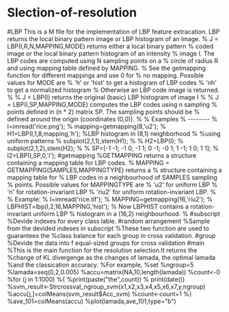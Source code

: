 # Slection-of-resolution

#LBP
This is a M file for the implementation of LBP feature extracation. 
LBP returns the local binary pattern image or LBP histogram of an image.
%  J = LBP(I,R,N,MAPPING,MODE) returns either a local binary pattern
%  coded image or the local binary pattern histogram of an intensity
%  image I. The LBP codes are computed using N sampling points on a 
%  circle of radius R and using mapping table defined by MAPPING. 
%  See the getmapping function for different mappings and use 0 for
%  no mapping. Possible values for MODE are
%       'h' or 'hist'  to get a histogram of LBP codes
%       'nh'           to get a normalized histogram
%  Otherwise an LBP code image is returned.
%
%  J = LBP(I) returns the original (basic) LBP histogram of image I
%
%  J = LBP(I,SP,MAPPING,MODE) computes the LBP codes using n sampling
%  points defined in (n * 2) matrix SP. The sampling points should be
%  defined around the origin (coordinates (0,0)).
%
%  Examples
%  --------
%       I=imread('rice.png');
%       mapping=getmapping(8,'u2'); 
%       H1=LBP(I,1,8,mapping,'h'); %LBP histogram in (8,1) neighborhood
%                                  %using uniform patterns
%       subplot(2,1,1),stem(H1);
%
%       H2=LBP(I);
%       subplot(2,1,2),stem(H2);
%
%       SP=[-1 -1; -1 0; -1 1; 0 -1; -0 1; 1 -1; 1 0; 1 1];
%       I2=LBP(I,SP,0,'i'); 
#getmapping
%GETMAPPING returns a structure containing a mapping table for LBP codes.
%  MAPPING = GETMAPPING(SAMPLES,MAPPINGTYPE) returns a
%  structure containing a mapping table for
%  LBP codes in a neighbourhood of SAMPLES sampling
%  points. Possible values for MAPPINGTYPE are
%       'u2'   for uniform LBP
%       'ri'   for rotation-invariant LBP
%       'riu2' for uniform rotation-invariant LBP.
%
%  Example:
%       I=imread('rice.tif');
%       MAPPING=getmapping(16,'riu2');
%       LBPHIST=lbp(I,2,16,MAPPING,'hist');
%  Now LBPHIST contains a rotation-invariant uniform LBP
%  histogram in a (16,2) neighbourhood.
%
#subscript
%Devide indexes for every class lable. 
#random arrangement
%Sample from the devided indeses in subscript
%These two function are used to guarantees the 
%class balance for each group in cross validation.
#group
%Devide the data into f equal-sized groups for cross validation
#main
%This is the main function for the resolution selection.It returns the 
%change of KL divergenge as the changes of lamada, the optimal lamada 
%and the classication accuracy.
%For example,
%set
%ngroup=5
%lamada=seq(0,2,0.005)
%accu=matrix(NA,10,length(lamada))
%count<-0
%for (j in 1:1000)
%{
%print(paste("the",count))
%     print(date())
%svm_result<-Strcrossval_ngroup_svm(x1,x2,x3,x4,x5,x6,x7,y,ngroup)
%accu[j,]=colMeans(svm_result$Acc_svm)
%count<-count+1
%}
%ave_101=colMeans(accu)
%plot(lamada,ave_101,type="b")

